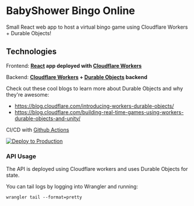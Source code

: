 # BabyShower Bingo Online

Small React web app to host a virtual bingo game using Cloudflare Workers + Durable Objects!

## Technologies
Frontend: **[React](https://create-react-app.dev/) app deployed with [Cloudflare Workers](https://workers.cloudflare.com/)**

Backend: **[Cloudflare Workers](https://workers.cloudflare.com/) + [Durable Objects](https://developers.cloudflare.com/workers/runtime-apis/durable-objects) backend**

Check out these cool blogs to learn more about Durable Objects and why they're awesome:
- https://blog.cloudflare.com/introducing-workers-durable-objects/
- https://blog.cloudflare.com/building-real-time-games-using-workers-durable-objects-and-unity/

CI/CD with [Github Actions](https://help.github.com/en/actions)

[![Deploy to Production](https://github.com/TifMoe/baby-shower-bingo/actions/workflows/deploy.yml/badge.svg)](https://github.com/TifMoe/baby-shower-bingo/actions/workflows/deploy.yml)

### API Usage
The API is deployed using Cloudflare workers and uses Durable Objects for state. 

You can tail logs by logging into Wrangler and running:
```
wrangler tail --format=pretty
```